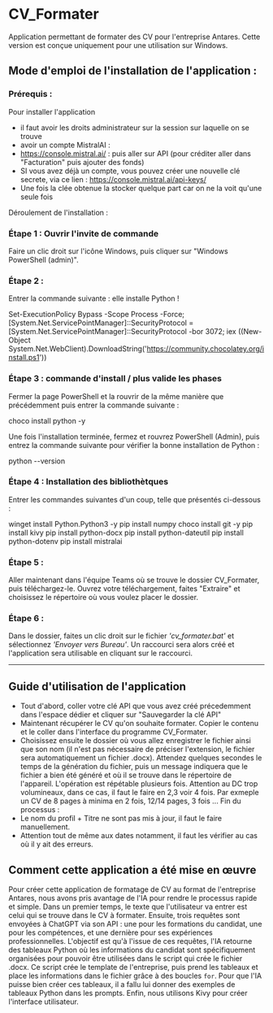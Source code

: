 # CV_Formater

Application permettant de formater des CV pour l'entreprise Antares. Cette version est conçue uniquement pour une utilisation sur Windows.

## Mode d'emploi de l'installation de l'application :

### Prérequis :

Pour installer l'application
- il faut avoir les droits administrateur sur la session sur laquelle on se trouve 
- avoir un compte MistralAI : 
- https://console.mistral.ai/ : puis aller sur API (pour créditer aller dans "Facturation" puis ajouter des fonds) 
- SI vous avez déjà un compte, vous pouvez créer une nouvelle clé secrete, via ce lien : https://console.mistral.ai/api-keys/
- Une fois la clée obtenue la stocker quelque part car on ne la voit qu'une seule fois  

Déroulement de l'installation : 

### Étape 1 : Ouvrir l'invite de commande 

Faire un clic droit sur l'icône Windows, puis cliquer sur "Windows PowerShell (admin)".

### Étape 2 :

Entrer la commande suivante : elle installe Python !

Set-ExecutionPolicy Bypass -Scope Process -Force; [System.Net.ServicePointManager]::SecurityProtocol = [System.Net.ServicePointManager]::SecurityProtocol -bor 3072; iex ((New-Object System.Net.WebClient).DownloadString('https://community.chocolatey.org/install.ps1'))

### Étape 3 : commande d'install / plus valide les phases 

Fermer la page PowerShell et la rouvrir de la même manière que précédemment puis entrer la commande suivante :

choco install python -y

Une fois l'installation terminée, fermez et rouvrez PowerShell (Admin), puis entrez la commande suivante pour vérifier la bonne installation de Python :

python --version

### Étape 4 : Installation des bibliothètques 

Entrer les commandes suivantes d'un coup, telle que présentés ci-dessous : 

winget install Python.Python3 -y
pip install numpy
choco install git -y
pip install kivy
pip install python-docx
pip install python-dateutil
pip install python-dotenv
pip install mistralai

### Étape 5 :

Aller maintenant dans l'équipe Teams où se trouve le dossier CV_Formater, puis téléchargez-le. Ouvrez votre téléchargement, faites "Extraire" et choisissez le répertoire où vous voulez placer le dossier.

### Étape 6 :

Dans le dossier, faites un clic droit sur le fichier _'cv_formater.bat'_ et sélectionnez _'Envoyer vers Bureau'_. Un raccourci sera alors créé et l'application sera utilisable en cliquant sur le raccourci.

---------------------------------------------------------------------------------

## Guide d'utilisation de l'application

- Tout d'abord, coller votre clé API que vous avez créé précedemment dans l'espace dédier et cliquer sur "Sauvegarder la clé API"
- Maintenant récupérer le CV qu'on souhaite formater. Copier le contenu et le coller dans l'interface du programme CV_Formater. 
- Choisissez ensuite le dossier où vous allez enregistrer le fichier ainsi que son nom (il n'est pas nécessaire de préciser l'extension, le fichier sera automatiquement un fichier .docx). 
Attendez quelques secondes le temps de la génération du fichier, puis un message indiquera que le fichier a bien été généré et où il se trouve dans le répertoire de l'appareil. 
L'opération est répétable plusieurs fois. 
Attention au DC trop volumineaux, dans ce cas, il faut le faire en 2,3 voir 4 fois. Par exmeple un CV de 8 pages à minima en 2 fois, 12/14 pages, 3 fois ...
Fin du processus : 
- Le nom du profil + Titre ne sont pas mis à jour, il faut le faire manuellement. 
- Attention tout de même aux dates notamment, il faut les vérifier au cas où il y ait des erreurs. 


## Comment cette application a été mise en œuvre

Pour créer cette application de formatage de CV au format de l'entreprise Antares, nous avons pris avantage de l'IA pour rendre le processus rapide et simple. Dans un premier temps, le texte que l'utilisateur va entrer est celui qui se trouve dans le CV à formater. Ensuite, trois requêtes sont envoyées à ChatGPT via son API : une pour les formations du candidat, une pour les compétences, et une dernière pour ses expériences professionnelles. L'objectif est qu'à l'issue de ces requêtes, l'IA retourne des tableaux Python où les informations du candidat sont spécifiquement organisées pour pouvoir être utilisées dans le script qui crée le fichier .docx. Ce script crée le template de l'entreprise, puis prend les tableaux et place les informations dans le fichier grâce à des boucles `for`. Pour que l'IA puisse bien créer ces tableaux, il a fallu lui donner des exemples de tableaux Python dans les prompts. Enfin, nous utilisons Kivy pour créer l'interface utilisateur.


